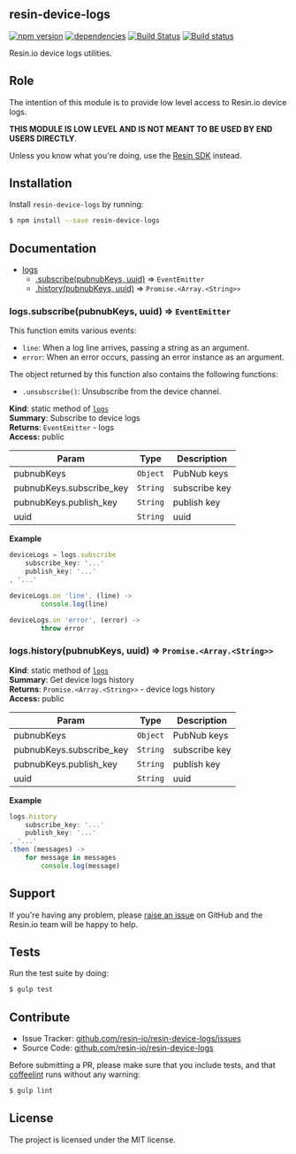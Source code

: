 resin-device-logs
-----------------

[![npm version](https://badge.fury.io/js/resin-device-logs.svg)](http://badge.fury.io/js/resin-device-logs)
[![dependencies](https://david-dm.org/resin-io/resin-device-logs.png)](https://david-dm.org/resin-io/resin-device-logs.png)
[![Build Status](https://travis-ci.org/resin-io/resin-device-logs.svg?branch=master)](https://travis-ci.org/resin-io/resin-device-logs)
[![Build status](https://ci.appveyor.com/api/projects/status/vxkytm4f0t1tuj4f?svg=true)](https://ci.appveyor.com/project/jviotti/resin-device-logs)

Resin.io device logs utilities.

Role
----

The intention of this module is to provide low level access to Resin.io device logs.

**THIS MODULE IS LOW LEVEL AND IS NOT MEANT TO BE USED BY END USERS DIRECTLY**.

Unless you know what you're doing, use the [Resin SDK](https://github.com/resin-io/resin-sdk) instead.

Installation
------------

Install `resin-device-logs` by running:

```sh
$ npm install --save resin-device-logs
```

Documentation
-------------


* [logs](#module_logs)
  * [.subscribe(pubnubKeys, uuid)](#module_logs.subscribe) ⇒ <code>EventEmitter</code>
  * [.history(pubnubKeys, uuid)](#module_logs.history) ⇒ <code>Promise.&lt;Array.&lt;String&gt;&gt;</code>

<a name="module_logs.subscribe"></a>
### logs.subscribe(pubnubKeys, uuid) ⇒ <code>EventEmitter</code>
This function emits various events:

- `line`: When a log line arrives, passing a string as an argument.
- `error`: When an error occurs, passing an error instance as an argument.

The object returned by this function also contains the following functions:

- `.unsubscribe()`: Unsubscribe from the device channel.

**Kind**: static method of <code>[logs](#module_logs)</code>  
**Summary**: Subscribe to device logs  
**Returns**: <code>EventEmitter</code> - logs  
**Access:** public  

| Param | Type | Description |
| --- | --- | --- |
| pubnubKeys | <code>Object</code> | PubNub keys |
| pubnubKeys.subscribe_key | <code>String</code> | subscribe key |
| pubnubKeys.publish_key | <code>String</code> | publish key |
| uuid | <code>String</code> | uuid |

**Example**  
```js
deviceLogs = logs.subscribe
	subscribe_key: '...'
	publish_key: '...'
, '...'

deviceLogs.on 'line', (line) ->
		console.log(line)

deviceLogs.on 'error', (error) ->
		throw error
```
<a name="module_logs.history"></a>
### logs.history(pubnubKeys, uuid) ⇒ <code>Promise.&lt;Array.&lt;String&gt;&gt;</code>
**Kind**: static method of <code>[logs](#module_logs)</code>  
**Summary**: Get device logs history  
**Returns**: <code>Promise.&lt;Array.&lt;String&gt;&gt;</code> - device logs history  
**Access:** public  

| Param | Type | Description |
| --- | --- | --- |
| pubnubKeys | <code>Object</code> | PubNub keys |
| pubnubKeys.subscribe_key | <code>String</code> | subscribe key |
| pubnubKeys.publish_key | <code>String</code> | publish key |
| uuid | <code>String</code> | uuid |

**Example**  
```js
logs.history
	subscribe_key: '...'
	publish_key: '...'
, '...'
.then (messages) ->
	for message in messages
		console.log(message)
```

Support
-------

If you're having any problem, please [raise an issue](https://github.com/resin-io/resin-device-logs/issues/new) on GitHub and the Resin.io team will be happy to help.

Tests
-----

Run the test suite by doing:

```sh
$ gulp test
```

Contribute
----------

- Issue Tracker: [github.com/resin-io/resin-device-logs/issues](https://github.com/resin-io/resin-device-logs/issues)
- Source Code: [github.com/resin-io/resin-device-logs](https://github.com/resin-io/resin-device-logs)

Before submitting a PR, please make sure that you include tests, and that [coffeelint](http://www.coffeelint.org/) runs without any warning:

```sh
$ gulp lint
```

License
-------

The project is licensed under the MIT license.
